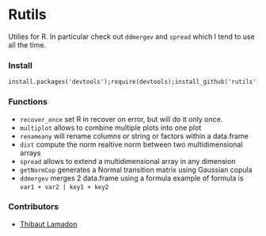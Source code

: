 Rutils
======

Utilies for R. In particular check out `ddmergev` and `spread` which I tend to use all the time.

### Install

    install.packages('devtools');require(devtools);install_github('rutils',user='tlamadon')

### Functions

 - `recover_once` set R in recover on error, but will do it only once.
 - `multiplot` allows to combine multiple plots into one plot
 - `renameany` will rename columns or string or factors within a data.frame
 - `dist` compute the norm realtive norm between two multidimensional arrays
 - `spread` allows to extend a multidimensional array in any dimension
 - `getNormCop`  generates a Normal transition matrix using Gaussian copula
 - `ddmergev`  merges 2 data.frame using a formula example of formula is `var1 + var2 | key1 + key2`

### Contributors

 - [Thibaut Lamadon](https://github.com/tlamadon)
